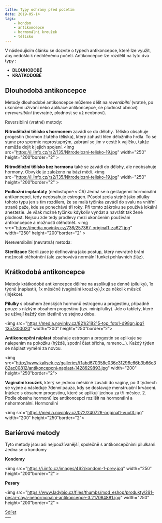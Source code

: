 ```yaml
---
title: Typy ochrany před početím
date: 2019-05-14
tags: 
    - kondom
    - antikoncepce
    - hormonální kroužek
    - tělísko
---
```

V následujícím článku se dozvíte o typech antikoncepce, které lze využít, aby nedošlo k nechtěnému početí. 
Antikoncepce lze rozdělit na tyto dva typy :

 - **DLOUHODOBÉ** 
 - **KRÁTKODOBÉ**

## Dlouhodobá antikoncepce


Metody dlouhodobé antikoncepce můžeme dělit na *reversibilní* (vratné, po ukončení užívání nebo aplikace antikoncepce, se plodnost obnoví) *nereversibilní* (nevratné, plodnost se už neobnoví).

Reversibilní (vratné) metody: 

**Nitroděložní tělísko s hormonem** zavádí se do dělohy. Tělísko obsahuje progestin (hormon žlutého tělíska), který zahustí hlen děložního hrdla. To se stane pro spermie neprostupným, zabrání se jim v cestě k vajíčku, takže nemůže dojít k jejich spojení. 
<img src="https://i.iinfo.cz/rs2/135/Nitrodelozni-telisko-19.jpg" width="250" height="200"border="2" >

**Nitroděložní tělísko bez hormonu** také se zavádí do dělohy, ale neobsahuje hormony. Obvykle je založeno na bázi mědi.
<img src="https://i.iinfo.cz/rs2/135/Nitrodelozni-telisko-19.jpg" width="250" height="200"border="2" >


**Podkožní implantáty** (nedostupné v ČR)
Jedná se o gestagenní hormonální antikoncepci, tedy neobsahuje estrogen. Působí zcela stejně jako pilulky tohoto typu jen s tím rozdílem, že se malá tyčinka zavádí do svalu na vnitřní straně paže, kde se ponechává tři roky. Při tomto zákroku se používá lokální anestezie. Je však možné tyčinku kdykoliv vyndat a navrátit tak ženě plodnost. Nejsou zde tedy prodlevy mezi ukončením používání antikoncepce a možností otěhotnět.
<img src="https://media.novinky.cz/736/257367-original1-za621.jpg" width="250" height="200"border="2" >

Nereversibilní (nevratná) metoda: 

**Sterilizace**
Sterilizace je definována jako postup, který nevratně brání možnosti otěhotnění (ale zachovává normální funkci pohlavních žláz).

## Krátkodobá antikoncepce
Metody krátkodobé antikoncepce dělíme na asplikují se denně (pilulky), 1x týdně (náplasti), 1x měsíčně (vaginální kroužky),1x za několik měsíců (injekce).

**Pilulky** s obsahem ženských hormonů estrogenu a progestinu, případně pouze s nízkým obsahem progestinu (tzv. minipilulky).  Jde o tablety, které se užívají každý den ideálně ve stejnou dobu.

<img src="https://media.novinky.cz/821/218215-top_foto1-d98gn.jpg?1357300020" width="200" height="250"border="2">

**Antikoncepční náplast** obsahuje estrogen a progestin se aplikuje se nalepením na pokožku (hýždě, spodní část břicha, rameno…). Každý týden se náplast vymění za novou.

<img src="http://www.kalisek.cz/galleries/f1abd670358e036c31296e66b3b66c382ac00812/antikoncepcni-naplast-1428929893.jpg" width="200" height="250"border="2">

**Vaginální kroužek**, který se jednou měsíčně zavádí do vaginy, po 3 týdnech se vyjme a následuje 7denní pauza, kdy se dostavuje menstruační krvácení.
Injekce s obsahem progestinu, které se aplikují jednou za tři měsíce.
2. Podle obsahu hormonů lze antikoncepci rozlišit na hormonální a nehormonální.
Hormonální

<img src="https://media.novinky.cz/072/240729-original1-vuo0t.jpg" width="200" height="250"border="2">



## Bariérové metody 
Tyto metody jsou asi nejpoužívanější, společně s antikoncepčními pilulkami. Jedna se o kondomy

**Kondomy**

<img src="https://i.iinfo.cz/images/462/kondom-1-prev.jpg" width="250" height="200"border="2" >

**Pesary**

<img src="https://www.ladybio.cz/files/thumbs/mod_eshop/produkty/261-pesar-caya-nehormonalni-antikoncepce-3.217084881.jpg" width="250" height="200"border="2" >
<div class="fb-share-button" data-href="https://cranky-brattain-9738bc.netlify.com/" data-layout="button_count" data-size="small"><a target="_blank" href="https://www.facebook.com/sharer/sharer.php?u=https%3A%2F%2Fcranky-brattain-9738bc.netlify.com%2F&amp;src=sdkpreparse" class="fb-xfbml-parse-ignore">Sdílet</a></div>
---
